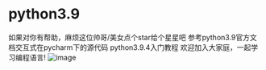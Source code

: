 # python3.9
如果对你有帮助，麻烦这位帅哥/美女点个star给个星星吧
参考python3.9官方文档交互式在pycharm下的源代码
python3.9.4入门教程 
欢迎加入大家庭，一起学习编程语言!
![image](https://user-images.githubusercontent.com/62045791/116709157-f874e900-aa02-11eb-9bc7-c460ac4e7c4d.png)
